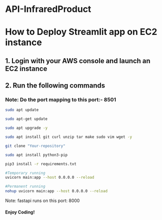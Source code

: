 # API-InfraredProduct

# How to Deploy Streamlit app on EC2 instance

## 1. Login with your AWS console and launch an EC2 instance

## 2. Run the following commands

### Note: Do the port mapping to this port:- 8501

```bash
sudo apt update
```

```bash
sudo apt-get update
```

```bash
sudo apt upgrade -y
```

```bash
sudo apt install git curl unzip tar make sudo vim wget -y
```



```bash
git clone "Your-repository"
```

```bash
sudo apt install python3-pip
```

```bash
pip3 install -r requirements.txt
```

```bash
#Temporary running
uvicorn main:app --host 0.0.0.0 --reload
```

```bash
#Permanent running
nohup uvicorn main:app --host 0.0.0.0 --reload
```

Note: fastapi runs on this port: 8000
#### Enjoy Coding!
